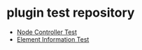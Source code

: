 # plugin test repository

- [Node Controller Test](https://midasit-dev.github.io/plugintest/node-controller)
- [Element Information Test](https://midasit-dev.github.io/plugintest/element-information)
